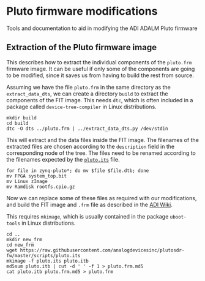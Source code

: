 # Pluto firmware modifications
Tools and documentation to aid in modifying the ADI ADALM Pluto firmware

## Extraction of the Pluto firmware image

This describes how to extract the individual components of the `pluto.frm`
firmware image. It can be useful if only some of the components are going to be
modified, since it saves us from having to build the rest from source.

Assuming we have the file `pluto.frm` in the same directory as the
`extract_data_dts`, we can create a directory `build` to extract the components
of the FIT image. This needs `dtc`, which is often included in a package called
`device-tree-compiler` in Linux distributions.

```
mkdir build
cd build
dtc -O dts ../pluto.frm | ../extract_data_dts.py /dev/stdin
```

This will extract and the data files inside the FIT image. The filenames of the
extracted files are chosen according to the `description` field in the
corresponding node of the tree. The files need to be renamed according to the
filenames expected by the
[`pluto.its`](https://github.com/analogdevicesinc/plutosdr-fw/blob/master/scripts/pluto.its)
file.

```
for file in zynq-pluto*; do mv $file $file.dtb; done
mv FPGA system_top.bit
mv Linux zImage
mv Ramdisk rootfs.cpio.gz
```

Now we can replace some of these files as required with our modifications, and
build the FIT image and `.frm` file as described in the
[ADI
Wiki](https://wiki.analog.com/university/tools/pluto/building_the_image#build_multi_component_fit_image_flattened_image_tree).

This requires `mkimage`, which is usually contained in the package `uboot-tools`
in Linux distributions.

```
cd ..
mkdir new_frm
cd new_frm
wget https://raw.githubusercontent.com/analogdevicesinc/plutosdr-fw/master/scripts/pluto.its
mkimage -f pluto.its pluto.itb
md5sum pluto.itb | cut -d ' ' -f 1 > pluto.frm.md5
cat pluto.itb pluto.frm.md5 > pluto.frm
```
